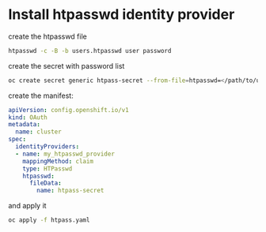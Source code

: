 # Install htpasswd identity provider

create the htpasswd file

```bash
htpasswd -c -B -b users.htpasswd user password
```

create the secret with password list

```bash
oc create secret generic htpass-secret --from-file=htpasswd=</path/to/users.htpasswd> -n openshift-config
```

create the manifest:

```yaml
apiVersion: config.openshift.io/v1
kind: OAuth
metadata:
  name: cluster
spec:
  identityProviders:
  - name: my_htpasswd_provider 
    mappingMethod: claim 
    type: HTPasswd
    htpasswd:
      fileData:
        name: htpass-secret
```

and apply it 

```bash
oc apply -f htpass.yaml
```
